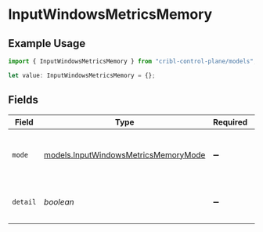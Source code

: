 # InputWindowsMetricsMemory

## Example Usage

```typescript
import { InputWindowsMetricsMemory } from "cribl-control-plane/models";

let value: InputWindowsMetricsMemory = {};
```

## Fields

| Field                                                                              | Type                                                                               | Required                                                                           | Description                                                                        |
| ---------------------------------------------------------------------------------- | ---------------------------------------------------------------------------------- | ---------------------------------------------------------------------------------- | ---------------------------------------------------------------------------------- |
| `mode`                                                                             | [models.InputWindowsMetricsMemoryMode](../models/inputwindowsmetricsmemorymode.md) | :heavy_minus_sign:                                                                 | Select the level of details for memory metrics                                     |
| `detail`                                                                           | *boolean*                                                                          | :heavy_minus_sign:                                                                 | Generate metrics for all memory states                                             |
